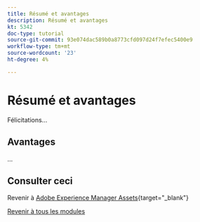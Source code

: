 ```yaml
---
title: Résumé et avantages
description: Résumé et avantages
kt: 5342
doc-type: tutorial
source-git-commit: 93e074dac589b0a8773cfd097d24f7efec5400e9
workflow-type: tm+mt
source-wordcount: '23'
ht-degree: 4%

---
```


# Résumé et avantages

Félicitations...

## Avantages

…

## Consulter ceci

Revenir à [Adobe Experience Manager Assets](./aemassets.md){target="_blank"}

[Revenir à tous les modules](../../../overview.md)
